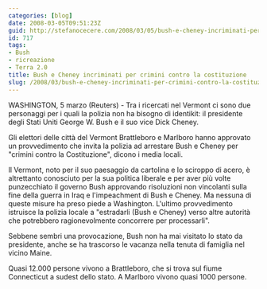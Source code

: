 ```yaml
---
categories: [blog]
date: 2008-03-05T09:51:23Z
guid: http://stefanocecere.com/2008/03/05/bush-e-cheney-incriminati-per-crimini-contro-la-costituzione/
id: 717
tags:
- Bush
- ricreazione
- Terra 2.0
title: Bush e Cheney incriminati per crimini contro la costituzione
slug: /2008/03/bush-e-cheney-incriminati-per-crimini-contro-la-costituzione/
---
```


WASHINGTON, 5 marzo (Reuters) - Tra i ricercati nel Vermont ci sono due personaggi per i quali la polizia non ha bisogno di identikit: il presidente degli Stati Uniti George W. Bush e il suo vice Dick Cheney.

Gli elettori delle città del Vermont Brattleboro e Marlboro hanno approvato un provvedimento che invita la polizia ad arrestare Bush e Cheney per "crimini contro la Costituzione", dicono i media locali.

Il Vermont, noto per il suo paesaggio da cartolina e lo sciroppo di acero, è altrettanto conosciuto per la sua politica liberale e per aver più volte punzecchiato il governo Bush approvando risoluzioni non vincolanti sulla fine della guerra in Iraq e l'impeachment di Bush e Cheney. Ma nessuna di queste misure ha preso piede a Washington. L'ultimo provvedimento istruisce la polizia locale a "estradarli (Bush e Cheney) verso altre autorità che potrebbero ragionevolmente concorrere per processarli".

Sebbene sembri una provocazione, Bush non ha mai visitato lo stato da presidente, anche se ha trascorso le vacanza nella tenuta di famiglia nel vicino Maine.

Quasi 12.000 persone vivono a Brattleboro, che si trova sul fiume Connecticut a sudest dello stato. A Marlboro vivono quasi 1000 persone.